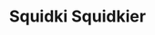 ---
slug: squidki-squidkier
title: Squidki Squidkier
description: "Squidki Squidkier is an exciting online game. Play for free directly in your browser!"
icon: /images/new_mods/Sprunki Squidkier.png
url: https://wowtbc.net/sprunkin/sprunkier/index.html
previewImage: /images/new_mods/Sprunki Squidkier.png
type: new mods

# SEO配置
seo:
  title: "Squidki Squidkier - Play Free Online Game | Fun Browser Games"
  description: "Squidki Squidkier - Play this fun online game for free in your browser. No download required!"
  ogImage: "/images/new_mods/Sprunki Squidkier.png"
  keywords: "squidki-squidkier, online game, browser game, free game, new mods game, play online"

videoUrls:
  - https://www.youtube.com/embed/example1
  - https://www.youtube.com/embed/example2

whyPlay:
  title: "Why Play Squidki Squidkier?"
  items:
    - "Immersive Gameplay: Squidki Squidkier offers an engaging and immersive gaming experience that will keep you entertained for hours"
    - "Challenging Levels: Test your skills with increasingly difficult challenges and obstacles"
    - "Beautiful Graphics: Enjoy stunning visuals and smooth animations that bring the game world to life"
    - "Regular Updates: New content and features are added regularly to keep the game fresh and exciting"
    - "Free to Play: Experience all the fun without spending a penny"
    - "Community Features: Connect with other players, share strategies, and compete for high scores"
    - "Cross-Platform: Play on any device with a web browser, no downloads required"

features:
  title: "Key Features of Squidki Squidkier"
  image: "/images/new_mods/Sprunki Squidkier.png"
  items:
    - "Intuitive Controls: Easy to learn controls make Squidki Squidkier accessible for players of all skill levels"
    - "Multiple Game Modes: Enjoy various gameplay options that provide different challenges and experiences"
    - "Character Customization: Personalize your gaming experience with unique characters and items"
    - "Achievement System: Complete special tasks to earn rewards and recognition"
    - "Leaderboards: Compete with players worldwide and see who can achieve the highest scores"

characteristics:
  title: "Game Characteristics"
  image: "/images/new_mods/Sprunki Squidkier.png"
  items:
    - "Genre: New mods game with elements of strategy and skill"
    - "Difficulty: Suitable for both casual gamers and those seeking a challenge"
    - "Play Time: Quick sessions or extended gameplay, depending on your preference"
    - "Art Style: Vibrant and engaging visuals that enhance the gaming experience"
    - "Sound Design: Immersive audio that complements the gameplay perfectly"

info: "Squidki Squidkier is an exciting online game that offers players a unique and engaging gaming experience. With its intuitive controls, stunning visuals, and challenging gameplay, Squidki Squidkier provides hours of entertainment for players of all ages and skill levels. Whether you're looking for a quick gaming session during a break or an extended play session, Squidki Squidkier delivers an immersive experience that will keep you coming back for more. The game features multiple levels of increasing difficulty, ensuring that players are constantly challenged as they progress. With regular updates adding new content and features, Squidki Squidkier remains fresh and exciting, providing endless entertainment options for its growing community of players."

howToPlayIntro: "Welcome to Squidki Squidkier! This guide will walk you through the basics and help you master the game. Whether you're a beginner or looking to improve your skills, these tips and instructions will enhance your gaming experience."

howToPlaySteps:
  - title: "Getting Started"
    description: "Begin your Squidki Squidkier adventure by familiarizing yourself with the controls. Use your keyboard or mouse to navigate through the game interface. The tutorial will guide you through the basic mechanics and help you understand the objectives."
  - title: "Understanding the Objectives"
    description: "In Squidki Squidkier, your main goal is to progress through levels by completing specific objectives. Each level presents unique challenges that require different strategies and approaches."
  - title: "Mastering the Controls"
    description: "Practice using the controls to improve your precision and reaction time. Squidki Squidkier requires quick reflexes and strategic thinking to overcome obstacles and defeat opponents."
  - title: "Utilizing Power-ups"
    description: "Collect power-ups throughout the game to enhance your abilities and overcome difficult challenges. Each power-up offers unique advantages that can be crucial for success."
  - title: "Developing Strategies"
    description: "As you progress in Squidki Squidkier, develop effective strategies for different scenarios. Analyze patterns, anticipate challenges, and adapt your approach to maximize your performance."

faq:
  title: "Frequently Asked Questions about Squidki Squidkier"
  items:
    - question: "Is Squidki Squidkier free to play?"
      answer: "Yes, Squidki Squidkier is completely free to play directly in your web browser. No downloads or purchases are required to enjoy the full game experience."
    - question: "Can I play Squidki Squidkier on mobile devices?"
      answer: "Yes, Squidki Squidkier is optimized for both desktop and mobile play. You can enjoy the game on any device with a web browser and internet connection."
    - question: "Are there any in-game purchases?"
      answer: "While Squidki Squidkier is free to play, there may be optional in-game purchases available for cosmetic items or additional features that don't affect core gameplay."
    - question: "How often is Squidki Squidkier updated?"
      answer: "The developers regularly update Squidki Squidkier with new content, features, and improvements based on player feedback and game performance."
    - question: "Can I play Squidki Squidkier offline?"
      answer: "Currently, Squidki Squidkier requires an internet connection to play as it's a browser-based online game."
    - question: "Is Squidki Squidkier suitable for children?"
      answer: "Yes, Squidki Squidkier is designed to be family-friendly and suitable for players of all ages."
    - question: "How do I report bugs or issues?"
      answer: "If you encounter any problems while playing Squidki Squidkier, you can report them through the game's support page or contact the developers directly through their website."
    - question: "Still Have Questions?"
      answer: "If you have additional questions about Squidki Squidkier that aren't covered in this FAQ, please visit our support center or contact our customer service team for assistance."
---